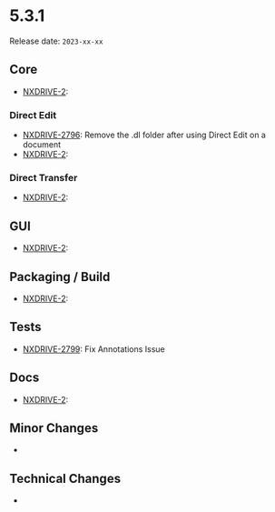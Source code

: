 # 5.3.1

Release date: `2023-xx-xx`

## Core

- [NXDRIVE-2](https://jira.nuxeo.com/browse/NXDRIVE-2):

### Direct Edit

- [NXDRIVE-2796](https://jira.nuxeo.com/browse/NXDRIVE-2796): Remove the .dl folder after using Direct Edit on a document
- [NXDRIVE-2](https://jira.nuxeo.com/browse/NXDRIVE-2):

### Direct Transfer

- [NXDRIVE-2](https://jira.nuxeo.com/browse/NXDRIVE-2):

## GUI

- [NXDRIVE-2](https://jira.nuxeo.com/browse/NXDRIVE-2):

## Packaging / Build

- [NXDRIVE-2](https://jira.nuxeo.com/browse/NXDRIVE-2):

## Tests

- [NXDRIVE-2799](https://jira.nuxeo.com/browse/NXDRIVE-2799): Fix Annotations Issue

## Docs

- [NXDRIVE-2](https://jira.nuxeo.com/browse/NXDRIVE-2):

## Minor Changes

-

## Technical Changes

-
